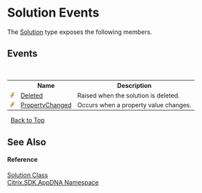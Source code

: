 # Solution Events
 

The <a href="T_Citrix_SDK_AppDNA_Solution">Solution</a> type exposes the following members.


## Events
&nbsp;<table><tr><th></th><th>Name</th><th>Description</th></tr><tr><td>![Public event](media/pubevent.gif "Public event")</td><td><a href="E_Citrix_SDK_AppDNA_Solution_Deleted">Deleted</a></td><td>
Raised when the solution is deleted.</td></tr><tr><td>![Public event](media/pubevent.gif "Public event")</td><td><a href="E_Citrix_SDK_AppDNA_Solution_PropertyChanged">PropertyChanged</a></td><td>
Occurs when a property value changes.</td></tr></table>&nbsp;
<a href="#solution-events">Back to Top</a>

## See Also


#### Reference
<a href="T_Citrix_SDK_AppDNA_Solution">Solution Class</a><br /><a href="N_Citrix_SDK_AppDNA">Citrix.SDK.AppDNA Namespace</a><br />